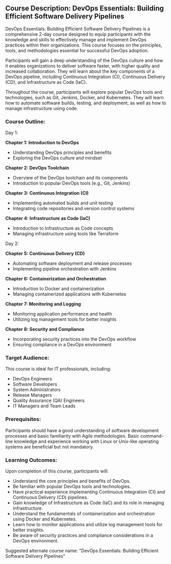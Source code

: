 ## Course Description: DevOps Essentials: Building Efficient Software Delivery Pipelines

DevOps Essentials: Building Efficient Software Delivery Pipelines is a comprehensive 2-day course designed to equip participants with the knowledge and skills to effectively manage and implement DevOps practices within their organizations. This course focuses on the principles, tools, and methodologies essential for successful DevOps adoption.

Participants will gain a deep understanding of the DevOps culture and how it enables organizations to deliver software faster, with higher quality and increased collaboration. They will learn about the key components of a DevOps pipeline, including Continuous Integration (CI), Continuous Delivery (CD), and Infrastructure as Code (IaC).

Throughout the course, participants will explore popular DevOps tools and technologies, such as Git, Jenkins, Docker, and Kubernetes. They will learn how to automate software builds, testing, and deployment, as well as how to manage infrastructure using code.

### Course Outline:

Day 1:

**Chapter 1: Introduction to DevOps**
- Understanding DevOps principles and benefits
- Exploring the DevOps culture and mindset

**Chapter 2: DevOps Toolchain**
- Overview of the DevOps toolchain and its components
- Introduction to popular DevOps tools (e.g., Git, Jenkins)

**Chapter 3: Continuous Integration (CI)**
- Implementing automated builds and unit testing
- Integrating code repositories and version control systems

**Chapter 4: Infrastructure as Code (IaC)**
- Introduction to Infrastructure as Code concepts
- Managing infrastructure using tools like Terraform

Day 2:

**Chapter 5: Continuous Delivery (CD)**
- Automating software deployment and release processes
- Implementing pipeline orchestration with Jenkins

**Chapter 6: Containerization and Orchestration**
- Introduction to Docker and containerization
- Managing containerized applications with Kubernetes

**Chapter 7: Monitoring and Logging**
- Monitoring application performance and health
- Utilizing log management tools for better insights

**Chapter 8: Security and Compliance**
- Incorporating security practices into the DevOps workflow
- Ensuring compliance in a DevOps environment

### Target Audience:
This course is ideal for IT professionals, including:

- DevOps Engineers
- Software Developers
- System Administrators
- Release Managers
- Quality Assurance (QA) Engineers
- IT Managers and Team Leads

### Prerequisites:
Participants should have a good understanding of software development processes and basic familiarity with Agile methodologies. Basic command-line knowledge and experience working with Linux or Unix-like operating systems are beneficial but not mandatory.

### Learning Outcomes:
Upon completion of this course, participants will:

- Understand the core principles and benefits of DevOps.
- Be familiar with popular DevOps tools and technologies.
- Have practical experience implementing Continuous Integration (CI) and Continuous Delivery (CD) pipelines.
- Gain knowledge of Infrastructure as Code (IaC) and its role in managing infrastructure.
- Understand the fundamentals of containerization and orchestration using Docker and Kubernetes.
- Learn how to monitor applications and utilize log management tools for better insights.
- Be aware of security practices and compliance considerations in a DevOps environment.

Suggested alternate course name: "DevOps Essentials: Building Efficient Software Delivery Pipelines"
